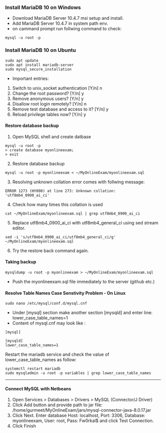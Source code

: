 ### Install MariaDB 10 on Windows
* Download MariaDB Server 10.4.7 msi setup and install.
* Add MariaDB Server 10.4.7 in system path env.
* on cammand prompt run follwing command to check:
```
mysql -u root -p
```

### Install MariaDB 10 on Ubuntu
```
sudo apt update
sudo apt install mariadb-server
sudo mysql_secure_installation
```
* Important entries:
1. Switch to unix_socket authentication [Y/n] n
2. Change the root password? [Y/n] y
3. Remove anonymous users? [Y/n] y
4. Disallow root login remotely? [Y/n] n
5. Remove test database and access to it? [Y/n] y
6. Reload privilege tables now? [Y/n] y

#### Restore database backup
1. Open MySQL shell and create datbase
```
mysql -u root -p
> create database myonlineexam;
> exit
```
2. Restore database backup
```
mysql -u root -p myonlineexam < ~/MyOnlineExam/myonlineexam.sql
```
3. Resolving unknown collation error comes with follwing message:
```
ERROR 1273 (HY000) at line 273: Unknown collation: 'utf8mb4_0900_ai_ci'
```
4. Check how many times this collation is used
```
cat ~/MyOnlineExam/myonlineexam.sql | grep utf8mb4_0900_ai_ci
```
5. Replace utf8mb4_0900_ai_ci with utf8mb4_general_ci using sed stream editor.
```
sed -i 's/utf8mb4_0900_ai_ci/utf8mb4_general_ci/g' ~/MyOnlineExam/myonlineexam.sql
```
6. Try the restore back command again.

#### Taking backup 
``` 
mysqldump -u root -p myonlineexam > ~/MyOnlineExam/myonlineexam.sql
```
* Push the myonlineexam.sql file immediately to the server (github etc.)

#### Resolve Table Names Case Senstivity Problem - On Linux

```
sudo nano /etc/mysql/conf.d/mysql.cnf
```
- Under [mysql] section make another section [mysqld] and enter line: lower_case_table_names=1
- Content of mysql.cnf may look like :
```
[mysql]

[mysqld]
lower_case_table_names=1
```
Restart the mariadb service and check the value of lower_case_table_names as follow:
```
systemctl restart mariadb
sudo mysqladmin -u root -p variables | grep lower_case_table_names
```

---
#### Connect MySQL with Netbeans
1. Open Services > Databases > Drivers > MySQL (Connector/J Driver)
2. Click Add button and provide path to jar file: /home/gurmeet/MyOnlineExam/jars/mysql-connector-java-8.0.17.jar
3. Click Next. Enter database Host: localhost, Port: 3306, Database: myonlineexam, User: root, Pass: Fw0rkal$ and click Test Connection.
4. Click Finish












